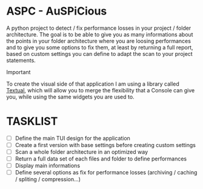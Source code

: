# ASPC - AuSPiCious

A python project to detect / fix performance losses in your project / folder architecture.
The goal is to be able to give you as many informations about the points in your
folder architecture where you are loosing performances and to give you some options
to fix them, at least by returning a full report, based on custom settings you can define
to adapt the scan to your project statements.


> [!IMPORTANT]
> To create the visual side of that application I am using a library
called [Textual](https://textual.textualize.io/), which will allow you to merge the flexibility that a Console can
give you, while using the same widgets you are used to.


# TASKLIST
- [ ] Define the main TUI design for the application
- [ ] Create a first version with base settings before creating custom settings
- [ ] Scan a whole folder architecture in an optimized way
- [ ] Return a full data set of each files and folder to define performances
- [ ] Display main informations
- [ ] Define several options as fix for performance losses (archiving / caching / spliting / compression...)
